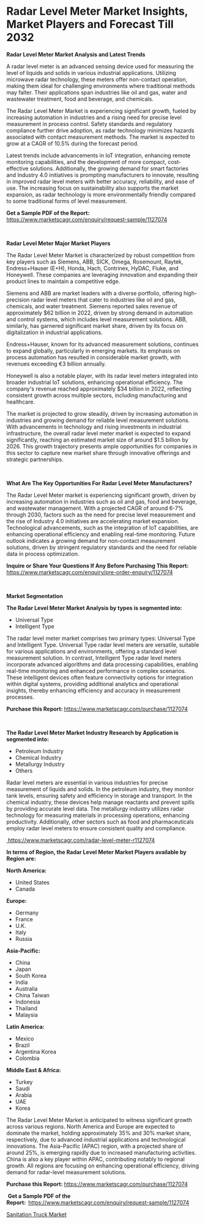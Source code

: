 <p><h1>Radar Level Meter Market Insights, Market Players and Forecast Till 2032</h1></p><p><strong>Radar Level Meter Market Analysis and Latest Trends</strong></p>
<p><p>A radar level meter is an advanced sensing device used for measuring the level of liquids and solids in various industrial applications. Utilizing microwave radar technology, these meters offer non-contact operation, making them ideal for challenging environments where traditional methods may falter. Their applications span industries like oil and gas, water and wastewater treatment, food and beverage, and chemicals.</p><p>The Radar Level Meter Market is experiencing significant growth, fueled by increasing automation in industries and a rising need for precise level measurement in process control. Safety standards and regulatory compliance further drive adoption, as radar technology minimizes hazards associated with contact measurement methods. The market is expected to grow at a CAGR of 10.5% during the forecast period.</p><p>Latest trends include advancements in IoT integration, enhancing remote monitoring capabilities, and the development of more compact, cost-effective solutions. Additionally, the growing demand for smart factories and Industry 4.0 initiatives is prompting manufacturers to innovate, resulting in improved radar level meters with better accuracy, reliability, and ease of use. The increasing focus on sustainability also supports the market expansion, as radar technology is more environmentally friendly compared to some traditional forms of level measurement.</p></p>
<p><strong>Get a Sample PDF of the Report:&nbsp;</strong> <a href="https://www.marketscagr.com/enquiry/request-sample/1127074?utm_campaign=3098&utm_medium=2&utm_source=Github&utm_content=ia&utm_term=10042025&utm_id=radar-level-meter">https://www.marketscagr.com/enquiry/request-sample/1127074</a></p>
<p>&nbsp;</p>
<p><strong>Radar Level Meter Major Market Players</strong></p>
<p><p>The Radar Level Meter Market is characterized by robust competition from key players such as Siemens, ABB, SICK, Omega, Rosemount, Raytek, Endress+Hauser (E+H), Honda, Hach, Contrinex, HyDAC, Fluke, and Honeywell. These companies are leveraging innovation and expanding their product lines to maintain a competitive edge. </p><p>Siemens and ABB are market leaders with a diverse portfolio, offering high-precision radar level meters that cater to industries like oil and gas, chemicals, and water treatment. Siemens reported sales revenue of approximately $62 billion in 2022, driven by strong demand in automation and control systems, which includes level measurement solutions. ABB, similarly, has garnered significant market share, driven by its focus on digitalization in industrial applications.</p><p>Endress+Hauser, known for its advanced measurement solutions, continues to expand globally, particularly in emerging markets. Its emphasis on process automation has resulted in considerable market growth, with revenues exceeding €3 billion annually. </p><p>Honeywell is also a notable player, with its radar level meters integrated into broader industrial IoT solutions, enhancing operational efficiency. The company's revenue reached approximately $34 billion in 2022, reflecting consistent growth across multiple sectors, including manufacturing and healthcare.</p><p>The market is projected to grow steadily, driven by increasing automation in industries and growing demand for reliable level measurement solutions. With advancements in technology and rising investments in industrial infrastructure, the overall radar level meter market is expected to expand significantly, reaching an estimated market size of around $1.5 billion by 2026. This growth trajectory presents ample opportunities for companies in this sector to capture new market share through innovative offerings and strategic partnerships.</p></p>
<p>&nbsp;</p>
<p><strong>What Are The Key Opportunities For Radar Level Meter Manufacturers?</strong></p>
<p><p>The Radar Level Meter market is experiencing significant growth, driven by increasing automation in industries such as oil and gas, food and beverage, and wastewater management. With a projected CAGR of around 6-7% through 2030, factors such as the need for precise level measurement and the rise of Industry 4.0 initiatives are accelerating market expansion. Technological advancements, such as the integration of IoT capabilities, are enhancing operational efficiency and enabling real-time monitoring. Future outlook indicates a growing demand for non-contact measurement solutions, driven by stringent regulatory standards and the need for reliable data in process optimization.</p></p>
<p><strong>Inquire or Share Your Questions If Any Before Purchasing This Report:</strong> <a href="https://www.marketscagr.com/enquiry/pre-order-enquiry/1127074?utm_campaign=3098&utm_medium=2&utm_source=Github&utm_content=ia&utm_term=10042025&utm_id=radar-level-meter">https://www.marketscagr.com/enquiry/pre-order-enquiry/1127074</a></p>
<p>&nbsp;</p>
<p><strong>Market Segmentation</strong></p>
<p><strong>The Radar Level Meter Market Analysis by types is segmented into:</strong></p>
<p><ul><li>Universal Type</li><li>Intelligent Type</li></ul></p>
<p><p>The radar level meter market comprises two primary types: Universal Type and Intelligent Type. Universal Type radar level meters are versatile, suitable for various applications and environments, offering a standard level measurement solution. In contrast, Intelligent Type radar level meters incorporate advanced algorithms and data processing capabilities, enabling real-time monitoring and enhanced performance in complex scenarios. These intelligent devices often feature connectivity options for integration within digital systems, providing additional analytics and operational insights, thereby enhancing efficiency and accuracy in measurement processes.</p></p>
<p><strong>Purchase this Report:&nbsp;</strong><a href="https://www.marketscagr.com/purchase/1127074?utm_campaign=3098&utm_medium=2&utm_source=Github&utm_content=ia&utm_term=10042025&utm_id=radar-level-meter">https://www.marketscagr.com/purchase/1127074</a></p>
<p>&nbsp;</p>
<p><strong>The Radar Level Meter Market Industry Research by Application is segmented into:</strong></p>
<p><ul><li>Petroleum Industry</li><li>Chemical Industry</li><li>Metallurgy Industry</li><li>Others</li></ul></p>
<p><p>Radar level meters are essential in various industries for precise measurement of liquids and solids. In the petroleum industry, they monitor tank levels, ensuring safety and efficiency in storage and transport. In the chemical industry, these devices help manage reactants and prevent spills by providing accurate level data. The metallurgy industry utilizes radar technology for measuring materials in processing operations, enhancing productivity. Additionally, other sectors such as food and pharmaceuticals employ radar level meters to ensure consistent quality and compliance.</p></p>
<p><a href="https://www.marketscagr.com/radar-level-meter-r1127074?utm_campaign=3098&utm_medium=2&utm_source=Github&utm_content=ia&utm_term=10042025&utm_id=radar-level-meter">&nbsp;https://www.marketscagr.com/radar-level-meter-r1127074</a></p>
<p><strong>In terms of Region, the Radar Level Meter Market Players available by Region are:</strong></p>
<p>
    <p> <strong> North America: </strong>
        <ul>
            <li>United States</li>
            <li>Canada</li>
        </ul>
        </p> 
    <p> <strong> Europe: </strong>
        <ul>
            <li>Germany</li>
            <li>France</li>
            <li>U.K.</li>
            <li>Italy</li>
            <li>Russia</li>
        </ul>
        </p> 
    <p> <strong> Asia-Pacific: </strong>
        <ul>
            <li>China</li>
            <li>Japan</li>
            <li>South Korea</li>
            <li>India</li>
            <li>Australia</li>
            <li>China Taiwan</li>
            <li>Indonesia</li>
            <li>Thailand</li>
            <li>Malaysia</li>
        </ul>
        </p> 
    <p> <strong> Latin America: </strong>
        <ul>
            <li>Mexico</li>
            <li>Brazil</li>
            <li>Argentina Korea</li>
            <li>Colombia</li>
        </ul>
        </p> 
    <p> <strong> Middle East & Africa: </strong>
        <ul>
            <li>Turkey</li>
            <li>Saudi</li>
            <li>Arabia</li>
            <li>UAE</li>
            <li>Korea</li>
        </ul>
    </p>
    </p>
<p><p>The Radar Level Meter Market is anticipated to witness significant growth across various regions. North America and Europe are expected to dominate the market, holding approximately 35% and 30% market share, respectively, due to advanced industrial applications and technological innovations. The Asia-Pacific (APAC) region, with a projected share of around 25%, is emerging rapidly due to increased manufacturing activities. China is also a key player within APAC, contributing notably to regional growth. All regions are focusing on enhancing operational efficiency, driving demand for radar-level measurement solutions.</p></p>
<p><strong>Purchase this Report: </strong><a href="https://www.marketscagr.com/purchase/1127074?utm_campaign=3098&utm_medium=2&utm_source=Github&utm_content=ia&utm_term=10042025&utm_id=radar-level-meter">https://www.marketscagr.com/purchase/1127074</a></p>
<p>&nbsp;<strong>Get a Sample PDF of the Report:&nbsp;&nbsp;</strong><a href="https://www.marketscagr.com/enquiry/request-sample/1127074?utm_campaign=3098&utm_medium=2&utm_source=Github&utm_content=ia&utm_term=10042025&utm_id=radar-level-meter">https://www.marketscagr.com/enquiry/request-sample/1127074</a></p>
<p><strong></strong></p>
<p><p><a href="https://github.com/alekitanis/Market-Research-Report-List-1/blob/main/sanitation-truck-market.md?utm_campaign=3098&utm_medium=2&utm_source=Github&utm_content=ia&utm_term=10042025&utm_id=radar-level-meter">Sanitation Truck Market</a></p></p>